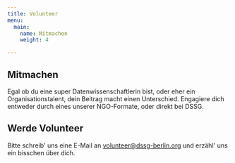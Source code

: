 ```yaml
---
title: Volunteer
menu:
  main:
    name: Mitmachen
    weight: 4

---
```

## Mitmachen
Egal ob du eine super Datenwissenschaftlerin bist, oder eher ein Organisationstalent, dein Beitrag macht einen Unterschied. Engagiere dich entweder durch eines unserer NGO-Formate, oder direkt bei DSSG.

## Werde Volunteer
Bitte schreib' uns eine E-Mail an <a href="mailto:volunteer@dssg-berlin.org">volunteer@dssg-berlin.org</a> und erzähl' uns ein bisschen über dich.
